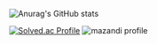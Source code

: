 ![Anurag's GitHub stats](https://github-readme-stats.vercel.app/api?username=d0v0h&show_icons=true&theme=transparent) 

[![Solved.ac Profile](http://mazassumnida.wtf/api/v2/generate_badge?boj=d0_0h)](https://solved.ac/백준아이디/)
![mazandi profile](http://mazandi.herokuapp.com/api?handle=d0_0h&theme=cold)
